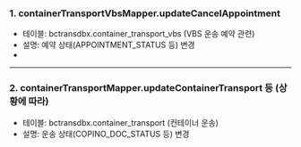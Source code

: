 
### 1. containerTransportVbsMapper.updateCancelAppointment

- 테이블: bctransdbx.container_transport_vbs (VBS 운송 예약 관련)
- 설명: 예약 상태(APPOINTMENT_STATUS 등) 변경
- 
---
### 2. containerTransportMapper.updateContainerTransport 등 (상황에 따라)

- 테이블: bctransdbx.container_transport (컨테이너 운송)
- 설명: 운송 상태(COPINO_DOC_STATUS 등) 변경